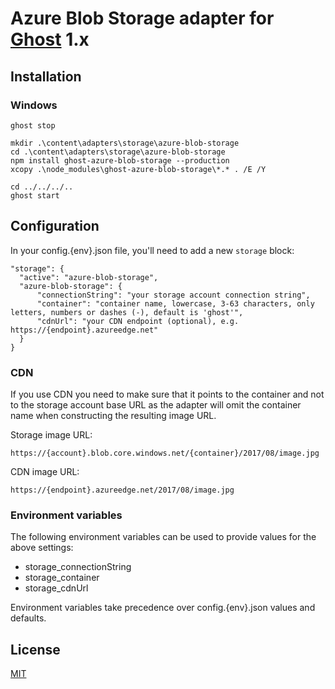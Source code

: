 # Azure Blob Storage adapter for [Ghost](https://github.com/TryGhost/Ghost) 1.x

## Installation

### Windows

```
ghost stop

mkdir .\content\adapters\storage\azure-blob-storage
cd .\content\adapters\storage\azure-blob-storage
npm install ghost-azure-blob-storage --production
xcopy .\node_modules\ghost-azure-blob-storage\*.* . /E /Y

cd ../../../..
ghost start
```

## Configuration

In your config.{env}.json file, you'll need to add a new `storage` block: 

```
"storage": {
  "active": "azure-blob-storage",
  "azure-blob-storage": {
      "connectionString": "your storage account connection string",
      "container": "container name, lowercase, 3-63 characters, only letters, numbers or dashes (-), default is 'ghost'",
      "cdnUrl": "your CDN endpoint (optional), e.g. https://{endpoint}.azureedge.net"
  }
}
```
### CDN

If you use CDN you need to make sure that it points to the container and not to the storage account base URL as the adapter will omit the container name when constructing the resulting image URL.

Storage image URL:
```
https://{account}.blob.core.windows.net/{container}/2017/08/image.jpg
```

CDN image URL:
```
https://{endpoint}.azureedge.net/2017/08/image.jpg
```

### Environment variables

The following environment variables can be used to provide values for the above settings:

- storage_connectionString
- storage_container
- storage_cdnUrl

Environment variables take precedence over config.{env}.json values and defaults.

## License

[MIT](./LICENSE)